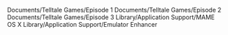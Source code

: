 Documents/Telltale Games/Episode 1
Documents/Telltale Games/Episode 2
Documents/Telltale Games/Episode 3
Library/Application Support/MAME OS X
Library/Application Support/Emulator Enhancer
